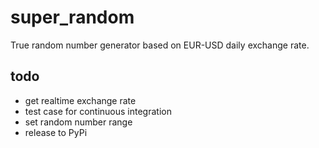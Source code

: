# super_random
True random number generator based on EUR-USD daily exchange rate.

## todo  

- get realtime exchange rate
- test case for continuous integration
- set random number range
- release to PyPi
